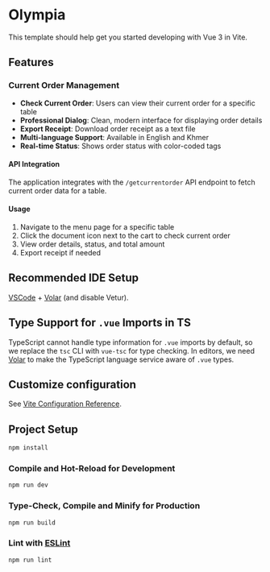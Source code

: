 # Olympia

This template should help get you started developing with Vue 3 in Vite.

## Features

### Current Order Management
- **Check Current Order**: Users can view their current order for a specific table
- **Professional Dialog**: Clean, modern interface for displaying order details
- **Export Receipt**: Download order receipt as a text file
- **Multi-language Support**: Available in English and Khmer
- **Real-time Status**: Shows order status with color-coded tags

#### API Integration
The application integrates with the `/getcurrentorder` API endpoint to fetch current order data for a table.

#### Usage
1. Navigate to the menu page for a specific table
2. Click the document icon next to the cart to check current order
3. View order details, status, and total amount
4. Export receipt if needed

## Recommended IDE Setup

[VSCode](https://code.visualstudio.com/) + [Volar](https://marketplace.visualstudio.com/items?itemName=Vue.volar) (and disable Vetur).

## Type Support for `.vue` Imports in TS

TypeScript cannot handle type information for `.vue` imports by default, so we replace the `tsc` CLI with `vue-tsc` for type checking. In editors, we need [Volar](https://marketplace.visualstudio.com/items?itemName=Vue.volar) to make the TypeScript language service aware of `.vue` types.

## Customize configuration

See [Vite Configuration Reference](https://vite.dev/config/).

## Project Setup

```sh
npm install
```

### Compile and Hot-Reload for Development

```sh
npm run dev
```

### Type-Check, Compile and Minify for Production

```sh
npm run build
```

### Lint with [ESLint](https://eslint.org/)

```sh
npm run lint
```
